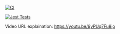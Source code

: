 [![CI](https://github.com/athikaf/BCDV4033-DevOps/actions/workflows/blank.yml/badge.svg)](https://github.com/athikaf/BCDV4033-DevOps/actions/workflows/blank.yml)

[![Jest Tests](https://github.com/athikaf/BCDV4033-DevOps/actions/workflows/main.yml/badge.svg)](https://github.com/athikaf/BCDV4033-DevOps/actions/workflows/main.yml)

Video URL explaination:
<a href="https://youtu.be/9yPUq7Fu8jo">https://youtu.be/9yPUq7Fu8jo</a>
